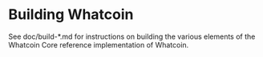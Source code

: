 Building Whatcoin
=============

See doc/build-*.md for instructions on building the various
elements of the Whatcoin Core reference implementation of Whatcoin.
